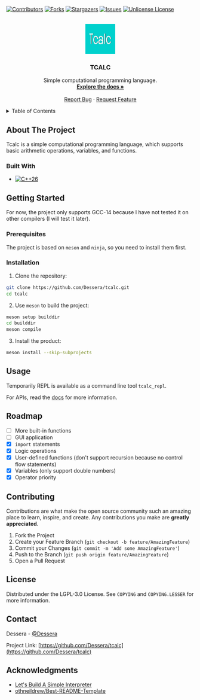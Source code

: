 [![Contributors][contributors-shield]][contributors-url]
[![Forks][forks-shield]][forks-url]
[![Stargazers][stars-shield]][stars-url]
[![Issues][issues-shield]][issues-url]
[![Unlicense License][license-shield]][license-url]

<br />
<div align="center">
  <a href="https://dessera.github.io/tcalc">
    <img src="images/logo.png" alt="Logo" width="80" height="80">
  </a>

  <h3 align="center">TCALC</h3>

  <p align="center">
    Simple computational programming language.
    <br />
    <a href="https://dessera.github.io/tcalc"><strong>Explore the docs »</strong></a>
    <br />
    <br />
    <a href="https://github.com/Dessera/tcalc/issues/new?labels=bug">Report Bug</a>
    &middot;
    <a href="https://github.com/Dessera/tcalc/issues/new?labels=enhancement">Request Feature</a>
  </p>
</div>

<details>
  <summary>Table of Contents</summary>
  <ol>
    <li>
      <a href="#about-the-project">About The Project</a>
      <ul>
        <li><a href="#built-with">Built With</a></li>
      </ul>
    </li>
    <li>
      <a href="#getting-started">Getting Started</a>
      <ul>
        <li><a href="#prerequisites">Prerequisites</a></li>
        <li><a href="#installation">Installation</a></li>
      </ul>
    </li>
    <li><a href="#usage">Usage</a></li>
    <li><a href="#roadmap">Roadmap</a></li>
    <li><a href="#contributing">Contributing</a></li>
    <li><a href="#license">License</a></li>
    <li><a href="#contact">Contact</a></li>
    <li><a href="#acknowledgments">Acknowledgments</a></li>
  </ol>
</details>

## About The Project

Tcalc is a simple computational programming language, which supports basic arithmetic operations, variables, and functions.

### Built With

- [![C++26][cpp-shield]][cpp-url]

## Getting Started

For now, the project only supports GCC-14 because I have not tested it on other compilers (I will test it later).

### Prerequisites

The project is based on `meson` and `ninja`, so you need to install them first.

### Installation

1. Clone the repository:

  ```bash
  git clone https://github.com/Dessera/tcalc.git
  cd tcalc
  ```

2. Use `meson` to build the project:

  ```bash
  meson setup builddir
  cd builddir
  meson compile
  ```

3. Install the product:

  ```bash
  meson install --skip-subprojects
  ```

## Usage

Temporarily REPL is available as a command line tool `tcalc_repl`.

For APIs, read the [docs](https://dessera.github.io/tcalc) for more information.

## Roadmap

- [ ] More built-in functions
- [ ] GUI application
- [x] `import` statements
- [x] Logic operations
- [x] User-defined functions (don't support recursion because no control flow statements)
- [x] Variables (only support double numbers)
- [x] Operator priority

## Contributing

Contributions are what make the open source community such an amazing place to learn, inspire, and create. Any contributions you make are **greatly appreciated**.

1. Fork the Project
2. Create your Feature Branch (`git checkout -b feature/AmazingFeature`)
3. Commit your Changes (`git commit -m 'Add some AmazingFeature'`)
4. Push to the Branch (`git push origin feature/AmazingFeature`)
5. Open a Pull Request

## License

Distributed under the LGPL-3.0 License. See `COPYING` and `COPYING.LESSER` for more information.

## Contact

Dessera - [@Dessera](https://github.com/Dessera)

Project Link: [https://github.com/Dessera/tcalc](https://github.com/Dessera/tcalc)

## Acknowledgments

- [Let's Build A Simple Interpreter](https://ruslanspivak.com/lsbasi-part1)
- [othneildrew/Best-README-Template](https://github.com/othneildrew/Best-README-Template)

[contributors-shield]: https://img.shields.io/github/contributors/Dessera/tcalc.svg?style=for-the-badge
[contributors-url]: https://github.com/Dessera/tcalc/graphs/contributors
[forks-shield]: https://img.shields.io/github/forks/Dessera/tcalc.svg?style=for-the-badge
[forks-url]: https://github.com/Dessera/tcalc/network/members
[stars-shield]: https://img.shields.io/github/stars/Dessera/tcalc.svg?style=for-the-badge
[stars-url]: https://github.com/Dessera/tcalc/stargazers
[issues-shield]: https://img.shields.io/github/issues/Dessera/tcalc.svg?style=for-the-badge
[issues-url]: https://github.com/Dessera/tcalc/issues
[license-shield]: https://img.shields.io/github/license/Dessera/tcalc.svg?style=for-the-badge
[license-url]: https://github.com/Dessera/tcalc/blob/master/COPYING.LESSER
[cpp-shield]: https://img.shields.io/badge/C++-00599C?style=for-the-badge&logo=c%2B%2B&logoColor=white
[cpp-url]: https://en.cppreference.com/w/cpp
